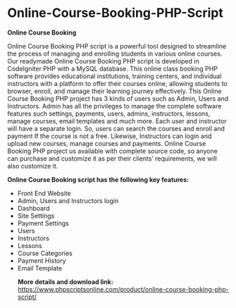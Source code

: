 # Online-Course-Booking-PHP-Script
<b>Online Course Booking</b>

Online Course Booking PHP script is a powerful tool designed to streamline the process of managing and enrolling students in various online courses. Our readymade Online Course Booking PHP script is developed in CodeIgniter PHP with a MySQL database. This online class booking PHP software provides educational institutions, training centers, and individual instructors with a platform to offer their courses online, allowing students to browser, enroll, and manage their learning journey effectively. This Online Course Booking PHP project has 3 kinds of users such as Admin, Users and Instructors. Admin has all the privileges to manage the complete software features such settings, payments, users, admins, instructors, lessons, manage courses, email templates and much more. Each user and instructor will have a separate login. So, users can search the courses and enroll and payment If the course is not a free. Likewise, Instructors can login and upload new courses, manage courses and payments. Online Course Booking PHP project us available with complete source code, so anyone can purchase and customize it as per their clients’ requirements, we will also customize it.

<b>Online Course Booking script has the following key features:</b>

<ul>
<li>Front End Website</li>
<li>Admin, Users and Instructors login</li>
<li>Dashboard</li>
<li>Site Settings</li>
<li>Payment Settings</li>
<li>Users</li>
<li>Instructors</li>
<li>Lessons</li>
<li>Course Categories</li>
<li>Payment History</li>
<li>Email Template</li>

<b>More details and download link:</b></br>
https://www.phpscriptsonline.com/product/online-course-booking-php-script/
